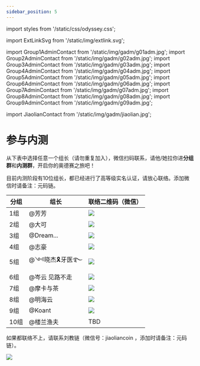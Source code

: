 ```yaml
---
sidebar_position: 5
---
```


import styles from '/static/css/odyssey.css';

import ExtLinkSvg from '/static/img/extlink.svg';

import Group1AdminContact from '/static/img/gadm/g01adm.jpg';
import Group2AdminContact from '/static/img/gadm/g02adm.jpg';
import Group3AdminContact from '/static/img/gadm/g03adm.jpg';
import Group4AdminContact from '/static/img/gadm/g04adm.jpg';
import Group5AdminContact from '/static/img/gadm/g05adm.jpg';
import Group6AdminContact from '/static/img/gadm/g06adm.jpg';
import Group7AdminContact from '/static/img/gadm/g07adm.jpg';
import Group8AdminContact from '/static/img/gadm/g08adm.jpg';
import Group9AdminContact from '/static/img/gadm/g09adm.jpg';

import JiaolianContact from '/static/img/gadm/jiaolian.jpg';

# 参与内测

从下表中选择任意一个组长（请勿重复加入），微信扫码联系，请他/她拉你进**分组群**和**内测群**，开启你的奥德赛之旅吧！

目前内测阶段有10位组长，都已经进行了高等级实名认证，请放心联络。添加微信时请备注：元码链。

| **分组** | **组长** | **联络二维码（微信）** |
|-|-|-|
| 1组 | @芳芳 |  <span class='wxqr'><img src={Group1AdminContact} /></span> |
| 2组 | @大可 |  <span class='wxqr'><img src={Group2AdminContact} /></span> |
| 3组 | @Dream... |  <span class='wxqr'><img src={Group3AdminContact} /></span> |
| 4组 | @志豪 |  <span class='wxqr'><img src={Group4AdminContact} /></span> |
| 5组 | @༺晓杰🎗牙医࿐   |  <span class='wxqr'><img src={Group5AdminContact} /></span> |
| 6组 | @岑云 见路不走 | <span class='wxqr'><img src={Group6AdminContact} /></span> |
| 7组 | @摩卡与茶 |  <span class='wxqr'><img src={Group7AdminContact} /></span> |
| 8组 | @明海云 |  <span class='wxqr'><img src={Group8AdminContact} /></span> |
| 9组 | @Koant |  <span class='wxqr'><img src={Group9AdminContact} /></span> |
| 10组 | @楼兰渔夫 | TBD |

如果都联络不上，请联系刘教链（微信号：jiaoliancoin ，添加时请备注：元码链）。

<span class='wxqr'><img src={JiaolianContact} /></span>
